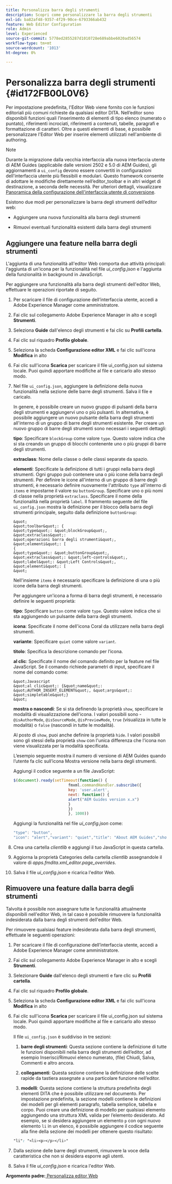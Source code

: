 ```yaml
---
title: Personalizza barra degli strumenti
description: Scopri come personalizzare la barra degli strumenti
exl-id: ba82af48-9357-4f29-90ce-6793366ab432
feature: Web Editor Configuration
role: Admin
level: Experienced
source-git-commit: 5778ed2855287d1010728e689abbe6020ad56574
workflow-type: tm+mt
source-wordcount: '1013'
ht-degree: 0%

---
```


# Personalizza barra degli strumenti {#id172FB00L0V6}

Per impostazione predefinita, l&#39;Editor Web viene fornito con le funzioni editoriali più comuni richieste da qualsiasi editor DITA. Nell’editor sono disponibili funzioni quali l’inserimento di elementi di tipo elenco \(numerato o puntato\), riferimenti incrociati, riferimenti a contenuti, tabelle, paragrafi e formattazione di caratteri. Oltre a questi elementi di base, è possibile personalizzare l&#39;Editor Web per inserire elementi utilizzati nell&#39;ambiente di authoring.

>[!NOTE]
>
> Durante la migrazione dalla vecchia interfaccia alla nuova interfaccia utente di AEM Guides (applicabile dalle versioni 2502 e 5.0 di AEM Guides), gli aggiornamenti a `ui_config` devono essere convertiti in configurazioni dell&#39;interfaccia utente più flessibili e modulari. Questo framework consente di adottare le modifiche direttamente nell’editor_toolbar e in altri widget di destinazione, a seconda delle necessità. Per ulteriori dettagli, visualizzare [Panoramica della configurazione dell&#39;interfaccia utente di conversione](https://experienceleague.adobe.com/en/docs/experience-manager-guides-learn/videos/advanced-user-guide/conver-ui-config).

Esistono due modi per personalizzare la barra degli strumenti dell’editor web:

- Aggiungere una nuova funzionalità alla barra degli strumenti

- Rimuovi eventuali funzionalità esistenti dalla barra degli strumenti


## Aggiungere una feature nella barra degli strumenti

L&#39;aggiunta di una funzionalità all&#39;editor Web comporta due attività principali: l&#39;aggiunta di un&#39;icona per la funzionalità nel file *ui\_config.json* e l&#39;aggiunta della funzionalità in background in JavaScript.

Per aggiungere una funzionalità alla barra degli strumenti dell&#39;editor Web, effettuare le operazioni riportate di seguito.

1. Per scaricare il file di configurazione dell’interfaccia utente, accedi a Adobe Experience Manager come amministratore.

1. Fai clic sul collegamento Adobe Experience Manager in alto e scegli **Strumenti**.
1. Seleziona **Guide** dall&#39;elenco degli strumenti e fai clic su **Profili cartella**.
1. Fai clic sul riquadro **Profilo globale**.
1. Seleziona la scheda **Configurazione editor XML** e fai clic sull&#39;icona **Modifica** in alto
1. Fai clic sull&#39;icona **Scarica** per scaricare il file ui\_config.json sul sistema locale. Puoi quindi apportare modifiche al file e caricarlo allo stesso modo.
1. Nel file `ui_config.json`, aggiungere la definizione della nuova funzionalità nella sezione delle barre degli strumenti. Salva il file e caricalo.

   In genere, è possibile creare un nuovo gruppo di pulsanti della barra degli strumenti e aggiungervi uno o più pulsanti. In alternativa, è possibile aggiungere un nuovo pulsante della barra degli strumenti all&#39;interno di un gruppo di barre degli strumenti esistente. Per creare un nuovo gruppo di barre degli strumenti sono necessari i seguenti dettagli:

   **tipo**:   Specificare `blockGroup` come valore `type`. Questo valore indica che si sta creando un gruppo di blocchi contenente uno o più gruppi di barre degli strumenti.

   **extraclass**:   Nome della classe o delle classi separate da spazio.

   **elementi**:   Specificate la definizione di tutti i gruppi nella barra degli strumenti. Ogni gruppo può contenere una o più icone della barra degli strumenti. Per definire le icone all&#39;interno di un gruppo di barre degli strumenti, è necessario definire nuovamente l&#39;attributo `type` all&#39;interno di `items` e impostarne il valore su `buttonGroup`. Specificare uno o più nomi di classe nella proprietà `extraclass`. Specificare il nome della funzionalità nella proprietà `label`. Il frammento seguente del file `ui_config.json` mostra la definizione per il blocco della barra degli strumenti principale, seguito dalla definizione `buttonGroup`:

       &quot;
       &quot;toolbar&quot;: {
       &quot;type&quot;: &quot;blockGroup&quot;,
       &quot;extraclass&quot;:
       &quot;operazioni barra degli strumenti&quot;,
       &quot;elementi&quot;: [
       {
       &quot;type&quot;: &quot;buttonGroup&quot;,
       &quot;extraclass&quot;: &quot;left-controls&quot;,
       &quot;label&quot;: &quot;Left Controls&quot;,
       &quot;elementi&quot;: [
       &quot;
   
   Nell&#39;insieme `items` è necessario specificare la definizione di una o più icone della barra degli strumenti.

   Per aggiungere un&#39;icona a forma di barra degli strumenti, è necessario definire le seguenti proprietà:

   **tipo**:   Specificare `button` come valore `type`. Questo valore indica che si sta aggiungendo un pulsante della barra degli strumenti.

   **icona**:   Specificate il nome dell&#39;icona Coral da utilizzare nella barra degli strumenti.

   **variante**:   Specificare `quiet` come valore `variant`.

   **titolo**:   Specifica la descrizione comando per l’icona.

   **al clic**:   Specificate il nome del comando definito per la feature nel file JavaScript. Se il comando richiede parametri di input, specificare il nome del comando come:

       &quot;Javascript
       &quot;al clic&quot;: {&quot;name&quot;: &quot;AUTHOR_INSERT_ELEMENT&quot;, &quot;args&quot;: &quot;simpletable&quot;}
       &quot;
   
   **mostra o nascondi**:   Se si sta definendo la proprietà `show`, specificare le modalità di visualizzazione dell&#39;icona. I valori possibili sono - `@isAuthorMode`, `@isSourceMode`, `@isPreviewMode`, `true` \(visualizza in tutte le modalità\) o `false` \(nascondi in tutte le modalità\).

   Al posto di `show`, puoi anche definire la proprietà `hide`. I valori possibili sono gli stessi della proprietà `show` con l&#39;unica differenza che l&#39;icona non viene visualizzata per la modalità specificata.

   L’esempio seguente mostra il numero di versione di AEM Guides quando l’utente fa clic sull’icona Mostra versione nella barra degli strumenti.

   Aggiungi il codice seguente a un file JavaScript:

   ```Javascript
   $(document).ready(setTimeout(function() {
                           fmxml.commandHandler.subscribe({
                           key: 'user.alert',
                           next: function() {
                           alert("AEM Guides version x.x")
                           }
                           })
                           }, 1000))
   ```

   Aggiungi la funzionalità nel file *ui\_config.json* come:

   ```Javascript
   "type": "button",
   "icon": "alert","variant": "quiet","title": "About AEM Guides","show": "true","on-click": "user.alert"
   ```

1. Crea una cartella *clientlib* e aggiungi il tuo JavaScript in questa cartella.

1. Aggiorna la proprietà Categories della cartella *clientlib* assegnandole il valore di *apps.fmdita.xml\_editor.page\_overrides*.

1. Salva il file *ui\_config.json* e ricarica l&#39;editor Web.


## Rimuovere una feature dalla barra degli strumenti

Talvolta è possibile non assegnare tutte le funzionalità attualmente disponibili nell&#39;editor Web, in tal caso è possibile rimuovere la funzionalità indesiderata dalla barra degli strumenti dell&#39;editor Web.

Per rimuovere qualsiasi feature indesiderata dalla barra degli strumenti, effettuate le seguenti operazioni:

1. Per scaricare il file di configurazione dell’interfaccia utente, accedi a Adobe Experience Manager come amministratore.

1. Fai clic sul collegamento Adobe Experience Manager in alto e scegli **Strumenti**.
1. Selezionare **Guide** dall&#39;elenco degli strumenti e fare clic su **Profili cartella**.
1. Fai clic sul riquadro **Profilo globale**.
1. Seleziona la scheda **Configurazione editor XML** e fai clic sull&#39;icona **Modifica** in alto
1. Fai clic sull&#39;icona **Scarica** per scaricare il file ui\_config.json sul sistema locale. Puoi quindi apportare modifiche al file e caricarlo allo stesso modo.

   Il file `ui_config.json` è suddiviso in tre sezioni:

   1. **barre degli strumenti**:   Questa sezione contiene la definizione di tutte le funzioni disponibili nella barra degli strumenti dell’editor, ad esempio Inserisci/Rimuovi elenco numerato, \(file\) Chiudi, Salva, Commenti e altro ancora.

   1. **collegamenti**:   Questa sezione contiene la definizione delle scelte rapide da tastiera assegnate a una particolare funzione nell’editor.

   1. **modelli**:   Questa sezione contiene la struttura predefinita degli elementi DITA che è possibile utilizzare nel documento. Per impostazione predefinita, la sezione modelli contiene le definizioni dei modelli per gli elementi paragrafo, tabella semplice, tabella e corpo. Puoi creare una definizione di modello per qualsiasi elemento aggiungendo una struttura XML valida per l’elemento desiderato. Ad esempio, se si desidera aggiungere un elemento `p` con ogni nuovo elemento `li` in un elenco, è possibile aggiungere il codice seguente alla fine della sezione dei modelli per ottenere questo risultato:

   ```css
   "li": "<li><p></p></li>"
   ```

1. Dalla sezione delle barre degli strumenti, rimuovere la voce della caratteristica che non si desidera esporre agli utenti.

1. Salva il file *ui\_config.json* e ricarica l&#39;editor Web.


**Argomento padre:**[ Personalizza editor Web](conf-web-editor.md)
